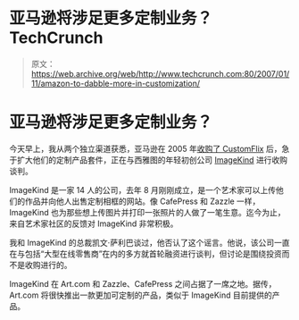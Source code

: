 # 亚马逊将涉足更多定制业务？TechCrunch

> 原文：<https://web.archive.org/web/http://www.techcrunch.com:80/2007/01/11/amazon-to-dabble-more-in-customization/>

# 亚马逊将涉足更多定制业务？

 [](https://web.archive.org/web/20220930222812/http://www.imagekind.com/) 今天早上，我从两个独立渠道获悉，亚马逊在 2005 年[收购了 CustomFlix](https://web.archive.org/web/20220930222812/http://news.com.com/Amazon+buys+DVD-on-demand+site/2100-1025_3-5783824.html) 后，急于扩大他们的定制产品套件，正在与西雅图的年轻初创公司 [ImageKind](https://web.archive.org/web/20220930222812/http://www.imagekind.com/) 进行收购谈判。

ImageKind 是一家 14 人的公司，去年 8 月刚刚成立，是一个艺术家可以上传他们的作品并向他人出售定制相框的网站。像 CafePress 和 Zazzle 一样，ImageKind 也为那些想上传图片并打印一张照片的人做了一笔生意。迄今为止，来自艺术家社区的反馈对 ImageKind 非常积极。

我和 ImageKind 的总裁凯文·萨利巴谈过，他否认了这个谣言。他说，该公司一直在与包括“大型在线零售商”在内的多方就首轮融资进行谈判，但讨论是围绕投资而不是收购进行的。

ImageKind 在 Art.com 和 Zazzle、CafePress 之间占据了一席之地。据传，Art.com 将很快推出一款更加可定制的产品，类似于 ImageKind 目前提供的产品。